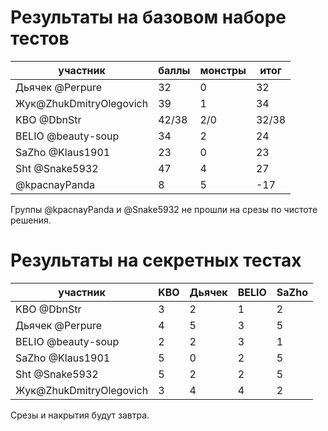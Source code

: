 # Результаты на базовом наборе тестов

| участник              |баллы |монстры |итог |
|-----------------------|------|--------|-----|
|Дьячек @Perpure        |  32  |    0   |  32 |
|Жук@ZhukDmitryOlegovich|  39  |    1   |  34 |
|KBO @DbnStr            |42/38 |   2/0  |32/38|
|BELIO @beauty-soup     |  34  |    2   |  24 |
|SaZho @Klaus1901       |  23  |    0   |  23 |
|Sht @Snake5932         |  47  |    4   |  27 | 
|@kpacnayPanda          |   8  |    5   | -17 |  

Группы @kpacnayPanda и @Snake5932 не прошли на срезы по чистоте решения.

# Результаты на секретных тестах

| участник              | KBO  | Дьячек | BELIO | SaZho |
|-----------------------|------|--------|-------|-------|
|KBO @DbnStr            |  3   |    2   |   1   |   2   |
|Дьячек @Perpure        |  4   |    5   |   3   |   5   |
|BELIO @beauty-soup     |  2   |    2   |   3   |   1   |
|SaZho @Klaus1901       |  5   |    0   |   2   |   5   |
|Sht @Snake5932         |  5   |    2   |   2   |   5   |
|Жук@ZhukDmitryOlegovich|  3   |    4   |   4   |   2   |

Срезы и накрытия будут завтра.
